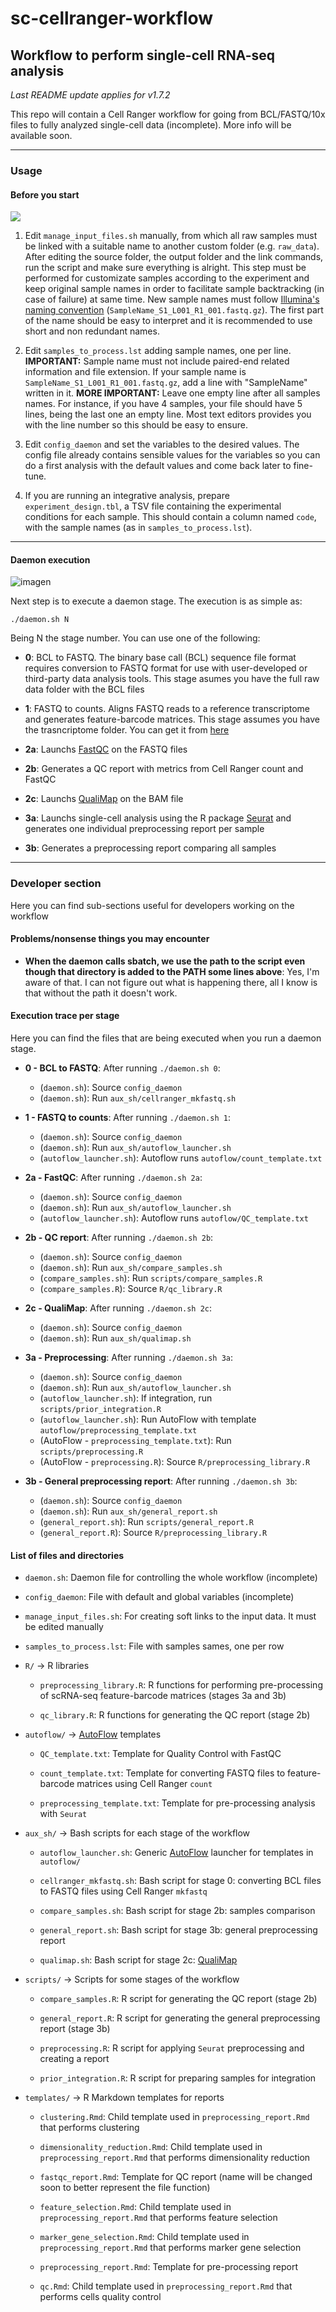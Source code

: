 # sc-cellranger-workflow

## Workflow to perform single-cell RNA-seq analysis

*Last README update applies for v1.7.2*

This repo will contain a Cell Ranger workflow for going from BCL/FASTQ/10x files to fully analyzed single-cell data (incomplete). More info will be available soon.

---

### Usage

#### Before you start

![](https://github.com/SergioAlias/sc-cellranger-workflow/assets/96663968/88c5749e-ce56-4474-9f97-488843dafa18)

1. Edit `manage_input_files.sh` manually, from which all raw samples must be linked with a suitable name to another custom folder (e.g. `raw_data`). After editing the source folder, the output folder and the link commands, run the script and make sure everything is alright. This step must be performed for customizate samples according to the experiment and keep original sample names in order to facilitate sample backtracking (in case of failure) at same time. New sample names must follow [Illumina's naming convention](https://support.illumina.com/help/BaseSpace_OLH_009008/Content/Source/Informatics/BS/NamingConvention_FASTQ-files-swBS.htm) (`SampleName_S1_L001_R1_001.fastq.gz`). The first part of the name should be easy to interpret and it is recommended to use short and non redundant names.

2. Edit `samples_to_process.lst` adding sample names, one per line. **IMPORTANT:** Sample name must not include paired-end related information and file extension. If your sample name is `SampleName_S1_L001_R1_001.fastq.gz`, add a line with "SampleName" written in it. **MORE IMPORTANT:** Leave one empty line after all samples names. For instance, if you have 4 samples, your file should have 5 lines, being the last one an empty line. Most text editors provides you with the line number so this should be easy to ensure.
3. Edit `config_daemon` and set the variables to the desired values. The config file already contains sensible values for the variables so you can do a first analysis with the default values and come back later to fine-tune.

4. If you are running an integrative analysis, prepare `experiment_design.tbl`, a TSV file containing the experimental conditions for each sample. This should contain a column named `code`, with the sample names (as in `samples_to_process.lst`).

---

#### Daemon execution

![imagen](https://github.com/SergioAlias/sc-cellranger-workflow/assets/96663968/6fd4492a-bd8c-48e2-93f7-996c5427ef13)

Next step is to execute a daemon stage. The execution is as simple as:

```
./daemon.sh N
```
Being N the stage number. You can use one of the following:

- **0**: BCL to FASTQ. The binary base call (BCL) sequence file format requires conversion to FASTQ format for use with user-developed or third-party data analysis tools. This stage asumes you have the full raw data folder with the BCL files

- **1**: FASTQ to counts. Aligns FASTQ reads to a reference transcriptome and generates feature-barcode matrices. This stage assumes you have the trasncriptome folder. You can get it from [here](https://support.10xgenomics.com/single-cell-gene-expression/software/downloads/latest/)

- **2a**: Launchs [FastQC](https://www.bioinformatics.babraham.ac.uk/projects/fastqc/) on the FASTQ files
- **2b**: Generates a QC report with metrics from Cell Ranger count and FastQC
- **2c**: Launchs [QualiMap](http://qualimap.conesalab.org/) on the BAM file

- **3a**: Launchs single-cell analysis using the R package [Seurat](https://satijalab.org/seurat/) and generates one individual preprocessing report per sample
- **3b**: Generates a preprocessing report comparing all samples

---

### Developer section

Here you can find sub-sections useful for developers working on the workflow

#### Problems/nonsense things you may encounter

- **When the daemon calls sbatch, we use the path to the script even though that directory is added to the PATH some lines above**: Yes, I'm aware of that. I can not figure out what is happening there, all I know is that without the path it doesn't work.

#### Execution trace per stage

Here you can find the files that are being executed when you run a daemon stage.

- **0 - BCL to FASTQ**: After running `./daemon.sh 0`:
    - (`daemon.sh`): Source `config_daemon`
    - (`daemon.sh`): Run `aux_sh/cellranger_mkfastq.sh`

- **1 - FASTQ to counts**: After running `./daemon.sh 1`:
    - (`daemon.sh`): Source `config_daemon`
    - (`daemon.sh`): Run `aux_sh/autoflow_launcher.sh`
    - (`autoflow_launcher.sh`): Autoflow runs `autoflow/count_template.txt`

- **2a - FastQC**: After running `./daemon.sh 2a`:
    - (`daemon.sh`): Source `config_daemon`
    - (`daemon.sh`): Run `aux_sh/autoflow_launcher.sh`
    - (`autoflow_launcher.sh`): Autoflow runs `autoflow/QC_template.txt`

- **2b - QC report**: After running `./daemon.sh 2b`:
    - (`daemon.sh`): Source `config_daemon`
    - (`daemon.sh`): Run `aux_sh/compare_samples.sh`
    - (`compare_samples.sh`): Run `scripts/compare_samples.R`
    - (`compare_samples.R`): Source `R/qc_library.R`

- **2c - QualiMap**: After running `./daemon.sh 2c`:
    - (`daemon.sh`): Source `config_daemon`
    - (`daemon.sh`): Run `aux_sh/qualimap.sh`
    
- **3a - Preprocessing**: After running `./daemon.sh 3a`:
    - (`daemon.sh`): Source `config_daemon`
    - (`daemon.sh`): Run `aux_sh/autoflow_launcher.sh`
    - (`autoflow_launcher.sh`): If integration, run `scripts/prior_integration.R`
    - (`autoflow_launcher.sh`): Run AutoFlow with template `autoflow/preprocessing_template.txt`
    - (AutoFlow - `preprocessing_template.txt`): Run `scripts/preprocessing.R`
    - (AutoFlow - `preprocessing.R`): Source `R/preprocessing_library.R`
    
- **3b - General preprocessing report**: After running `./daemon.sh 3b`:
    - (`daemon.sh`): Source `config_daemon`
    - (`daemon.sh`): Run `aux_sh/general_report.sh`
    - (`general_report.sh`): Run `scripts/general_report.R`
    - (`general_report.R`): Source `R/preprocessing_library.R`


#### List of files and directories

- `daemon.sh`: Daemon file for controlling the whole workflow (incomplete)

- `config_daemon`: File with default and global variables (incomplete)

- `manage_input_files.sh`: For creating soft links to the input data. It must be edited manually

- `samples_to_process.lst`: File with samples sames, one per row

- `R/` -> R libraries
    - `preprocessing_library.R`: R functions for performing pre-processing of scRNA-seq feature-barcode matrices (stages 3a and 3b)

    - `qc_library.R`: R functions for generating the QC report (stage 2b)

- `autoflow/` -> [AutoFlow](https://github.com/seoanezonjic/autoflow) templates
    - `QC_template.txt`: Template for Quality Control with FastQC

    - `count_template.txt`: Template for converting FASTQ files to feature-barcode matrices using Cell Ranger `count`

    - `preprocessing_template.txt`: Template for pre-processing analysis with `Seurat`

- `aux_sh/` -> Bash scripts for each stage of the workflow
    - `autoflow_launcher.sh`: Generic [AutoFlow](https://github.com/seoanezonjic/autoflow) launcher for templates in `autoflow/`

    - `cellranger_mkfastq.sh`: Bash script for stage 0: converting BCL files to FASTQ files using Cell Ranger `mkfastq`

    - `compare_samples.sh`: Bash script for stage 2b: samples comparison

    - `general_report.sh`: Bash script for stage 3b: general preprocessing report

    - `qualimap.sh`: Bash script for stage 2c: [QualiMap](http://qualimap.conesalab.org/)

- `scripts/` -> Scripts for some stages of the workflow

    - `compare_samples.R`: R script for generating the QC report (stage 2b)

    - `general_report.R`: R script for generating the general preprocessing report (stage 3b)

    - `preprocessing.R`: R script for applying `Seurat` preprocessing and creating a report

    - `prior_integration.R`: R script for preparing samples for integration

- `templates/` -> R Markdown templates for reports

    - `clustering.Rmd`: Child template used in `preprocessing_report.Rmd` that performs clustering

    - `dimensionality_reduction.Rmd`: Child template used in `preprocessing_report.Rmd` that performs dimensionality reduction

    - `fastqc_report.Rmd`: Template for QC report (name will be changed soon to better represent the file function)

    - `feature_selection.Rmd`: Child template used in `preprocessing_report.Rmd` that performs feature selection

    - `marker_gene_selection.Rmd`: Child template used in `preprocessing_report.Rmd` that performs marker gene selection

    - `preprocessing_report.Rmd`: Template for pre-processing report

    - `qc.Rmd`: Child template used in `preprocessing_report.Rmd` that performs cells quality control


